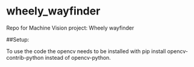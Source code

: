 # wheely_wayfinder
Repo for Machine Vision project: Wheely wayfinder

##Setup:

To use the code the opencv needs to be installed with pip install opencv-contrib-python instead of opencv-python. 
